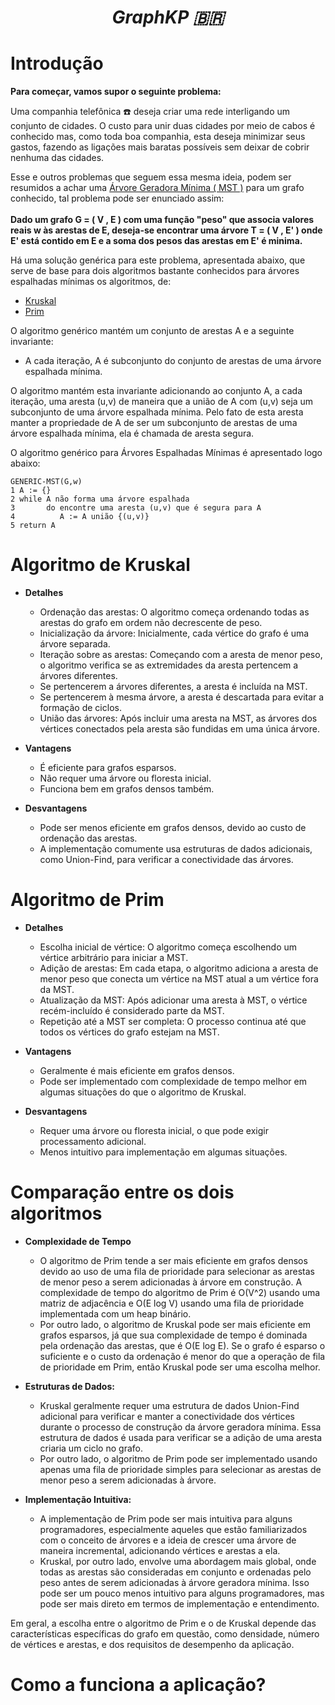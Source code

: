 _<h1 align="center"> GraphKP :brazil: </h1>_

# **Introdução**

__Para começar, vamos supor o seguinte problema:__ <br>

Uma companhia telefônica ☎️ deseja criar uma rede interligando um conjunto de cidades. O custo para unir duas cidades por meio de cabos é conhecido mas, como toda boa companhia,
esta deseja minimizar seus gastos, fazendo as ligações mais baratas possíveis sem deixar de cobrir nenhuma das cidades. <br>

Esse e outros problemas que seguem essa mesma ideia, podem ser resumidos a achar uma <a href="https://pt.stackoverflow.com/questions/22245/o-que-%C3%A9-%C3%A1rvore-geradora-m%C3%ADnima
" title="É um subgrafo acíclico que contém todos os vértices do grafo">Árvore Geradora Mínima ( MST )</a> para um grafo conhecido, tal problema pode ser enunciado assim: 
<br> <br>
**Dado um grafo G = ( V , E ) com uma função "peso" que associa valores reais w às arestas de E, deseja-se encontrar uma árvore T = ( V , E' ) onde E' está contido em E e a soma dos pesos
das arestas em E' é minima.** <br>

Há uma solução genérica para este problema, apresentada abaixo, que serve de base para dois algoritmos bastante conhecidos para árvores espalhadas mínimas os algoritmos, de: 
  - <a href="https://www.ime.usp.br/~pf/algoritmos_para_grafos/aulas/kruskal.html" title="O algoritmo de Kruskal faz crescer uma floresta geradora até que ela se torne conexa.  A floresta cresce de modo a satisfazer o critério de minimalidade de MSTs baseado em circuitos.">Kruskal</a>
  - <a href="https://www.ime.usp.br/~pf/algoritmos_para_grafos/aulas/prim.html" title="Dado um grafo não-dirigido conexo G com custos nas arestas, o algoritmo de Prim cultiva uma sub­árvore de G até que ela se torne geradora. No fim do processo, a árvore é uma MST.">Prim</a>

O algoritmo genérico mantém um conjunto de arestas A e a seguinte invariante: <br>
  - A cada iteração, A é subconjunto do conjunto de arestas de uma árvore espalhada mínima. <br>

O algoritmo mantém esta invariante adicionando ao conjunto A, a cada iteração, uma aresta (u,v) de maneira que a união de A com (u,v) seja um subconjunto de uma árvore espalhada mínima. 
Pelo fato de esta aresta manter a propriedade de A de ser um subconjunto de arestas de uma árvore espalhada mínima, ela é chamada de aresta segura. <br>

O algoritmo genérico para Árvores Espalhadas Mínimas é apresentado logo abaixo:
```
GENERIC-MST(G,w)
1 A := {}
2 while A não forma uma árvore espalhada
3       do encontre uma aresta (u,v) que é segura para A
4          A := A união {(u,v)}
5 return A
```

# **Algoritmo de Kruskal**

- **Detalhes**
   - Ordenação das arestas: O algoritmo começa ordenando todas as arestas do grafo em ordem não decrescente de peso.
   - Inicialização da árvore: Inicialmente, cada vértice do grafo é uma árvore separada.
   - Iteração sobre as arestas: Começando com a aresta de menor peso, o algoritmo verifica se as extremidades da aresta pertencem a árvores diferentes.
   - Se pertencerem a árvores diferentes, a aresta é incluída na MST.
   - Se pertencerem à mesma árvore, a aresta é descartada para evitar a formação de ciclos.
   - União das árvores: Após incluir uma aresta na MST, as árvores dos vértices conectados pela aresta são fundidas em uma única árvore. <br>

- **Vantagens**
   - É eficiente para grafos esparsos.
   - Não requer uma árvore ou floresta inicial.
   - Funciona bem em grafos densos também.
     
- **Desvantagens**
   - Pode ser menos eficiente em grafos densos, devido ao custo de ordenação das arestas.
   - A implementação comumente usa estruturas de dados adicionais, como Union-Find, para verificar a conectividade das árvores.

# **Algoritmo de Prim**

- **Detalhes**
   - Escolha inicial de vértice: O algoritmo começa escolhendo um vértice arbitrário para iniciar a MST.
   - Adição de arestas: Em cada etapa, o algoritmo adiciona a aresta de menor peso que conecta um vértice na MST atual a um vértice fora da MST.
   - Atualização da MST: Após adicionar uma aresta à MST, o vértice recém-incluído é considerado parte da MST.
   - Repetição até a MST ser completa: O processo continua até que todos os vértices do grafo estejam na MST. <br>

- **Vantagens**
  - Geralmente é mais eficiente em grafos densos.
  - Pode ser implementado com complexidade de tempo melhor em algumas situações do que o algoritmo de Kruskal.

- **Desvantagens**
  - Requer uma árvore ou floresta inicial, o que pode exigir processamento adicional.
  - Menos intuitivo para implementação em algumas situações.

# **Comparação entre os dois algoritmos**

- **Complexidade de Tempo**

  - O algoritmo de Prim tende a ser mais eficiente em grafos densos devido ao uso de uma fila de prioridade para selecionar as arestas de menor peso a serem adicionadas à árvore em construção. A complexidade de tempo do algoritmo de Prim é O(V^2) usando uma matriz de adjacência e O(E log V) usando uma fila de prioridade implementada com um heap binário.
  - Por outro lado, o algoritmo de Kruskal pode ser mais eficiente em grafos esparsos, já que sua complexidade de tempo é dominada pela ordenação das arestas, que é O(E log E). Se o grafo é esparso o suficiente e o custo da ordenação é menor do que a operação de fila de prioridade em Prim, então Kruskal pode ser uma escolha melhor.

- **Estruturas de Dados:**

  - Kruskal geralmente requer uma estrutura de dados Union-Find adicional para verificar e manter a conectividade dos vértices durante o processo de construção da árvore geradora mínima. Essa estrutura de dados é usada para verificar se a adição de uma aresta criaria um ciclo no grafo.
  - Por outro lado, o algoritmo de Prim pode ser implementado usando apenas uma fila de prioridade simples para selecionar as arestas de menor peso a serem adicionadas à árvore.

- **Implementação Intuitiva:**

  - A implementação de Prim pode ser mais intuitiva para alguns programadores, especialmente aqueles que estão familiarizados com o conceito de árvores e a ideia de crescer uma árvore de maneira incremental, adicionando vértices e arestas a ela.
  - Kruskal, por outro lado, envolve uma abordagem mais global, onde todas as arestas são consideradas em conjunto e ordenadas pelo peso antes de serem adicionadas à árvore geradora mínima. Isso pode ser um pouco menos intuitivo para alguns programadores, mas pode ser mais direto em termos de implementação e entendimento.

Em geral, a escolha entre o algoritmo de Prim e o de Kruskal depende das características específicas do grafo em questão, como densidade, número de vértices e arestas, e dos requisitos de desempenho da aplicação.
# **Como a funciona a aplicação?**


